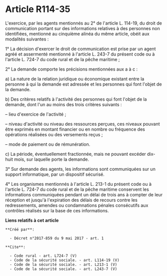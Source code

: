 # Article R114-35

L'exercice, par les agents mentionnés au 2° de l'article L. 114-19, du droit de communication portant sur des informations
relatives à des personnes non identifiées, mentionné au cinquième alinéa du même article, obéit aux modalités suivantes : 

1° La décision d'exercer le droit de communication est prise par un agent agréé et assermenté mentionné à l'article L. 243-7
du présent code ou à l'article L. 724-7 du code rural et de la pêche maritime ; 

2° La demande comporte les précisions mentionnées aux a à c : 

a) La nature de la relation juridique ou économique existant entre la personne à qui la demande est adressée et les personnes
qui font l'objet de la demande. 

b) Des critères relatifs à l'activité des personnes qui font l'objet de la demande, dont l'un au moins des trois critères
suivants : 

– lieu d'exercice de l'activité ; 

– niveau d'activité ou niveau des ressources perçues, ces niveaux pouvant être exprimés en montant financier ou en nombre ou
fréquence des opérations réalisées ou des versements reçus ; 

– mode de paiement ou de rémunération. 

c) La période, éventuellement fractionnée, mais ne pouvant excéder dix-huit mois, sur laquelle porte la demande. 

3° Sur demande des agents, les informations sont communiquées sur un support informatique, par un dispositif sécurisé. 

4° Les organismes mentionnés à l'article L. 213-1 du présent code ou à l'article L. 724-7 du code rural et de la pêche
maritime conservent les informations communiquées pendant un délai de trois ans à compter de leur réception et jusqu'à
l'expiration des délais de recours contre les redressements, amendes ou condamnations pénales consécutifs aux contrôles
réalisés sur la base de ces informations.

**Liens relatifs à cet article**

	**Créé par**:

	  - Décret n°2017-859 du 9 mai 2017 - art. 1

	**Cite**:

	  - Code rural - art. L724-7 (V)
	  - Code de la sécurité sociale. - art. L114-19 (V)
	  - Code de la sécurité sociale. - art. L213-1 (V)
	  - Code de la sécurité sociale. - art. L243-7 (V)
